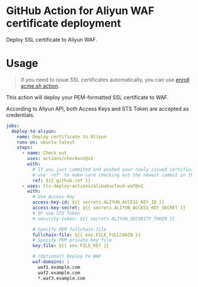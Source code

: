 # GitHub Action for Aliyun WAF certificate deployment

Deploy SSL certificate to Aliyun WAF.

# Usage

> If you need to issue SSL certificates automatically, you can use [enroll acme.sh action](https://github.com/marketplace/actions/issue-ssl-certificate).

This action will deploy your PEM-formatted SSL certificate to WAF.

According to Aliyun API, both Access Keys and STS Token are accepted as credentials.

```yaml
jobs:
  deploy-to-aliyun:
    name: Deploy certificate to Aliyun
    runs-on: ubuntu-latest
    steps:
      - name: Check out
        uses: actions/checkout@v2
        with:
          # If you just commited and pushed your newly issued certificate to this repo in a previous job,
          # use `ref` to make sure checking out the newest commit in this job
          ref: ${{ github.ref }}
      - uses: tls-deploy-actions/alibabacloud-waf@v1
        with:
          # Use Access Key
          access-key-id: ${{ secrets.ALIYUN_ACCESS_KEY_ID }}
          access-key-secret: ${{ secrets.ALIYUN_ACCESS_KEY_SECRET }}
          # Or use STS Token
          # security-token: ${{ secrets.ALIYUN_SECURITY_TOKEN }}

          # Specify PEM fullchain file
          fullchain-file: ${{ env.FILE_FULLCHAIN }}
          # Specify PEM private key file
          key-file: ${{ env.FILE_KEY }}

          # (Optional) Deploy to WAF
          waf-domains: |
            waf1.example.com
            waf2.example.com
            *.waf3.example.com
```
